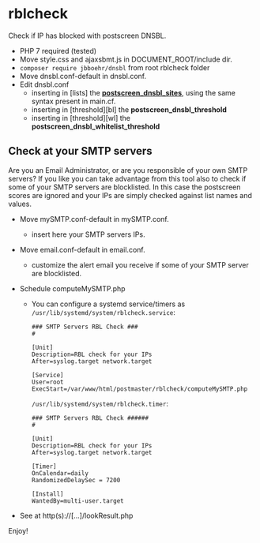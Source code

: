 # rblcheck
Check if IP has blocked with postscreen DNSBL.

- PHP 7 required (tested)
- Move style.css and ajaxsbmt.js in DOCUMENT_ROOT/include dir.
- `composer require jbboehr/dnsbl` from root rblcheck folder
- Move dnsbl.conf-default in dnsbl.conf.
- Edit dnsbl.conf
  - inserting in [lists] the <b><a href="http://www.postfix.org/postconf.5.html#postscreen_dnsbl_sites">postscreen_dnsbl_sites</a></b>, using the same syntax present in main.cf.
  - inserting in [threshold][bl] the <b>postscreen_dnsbl_threshold</b>
  - inserting in [threshold][wl] the <b>postscreen_dnsbl_whitelist_threshold</b>


## Check at your SMTP servers
Are you an Email Administrator, or are you responsible of your own SMTP servers?
If you like you can take advantage from this tool also to check if some of your SMTP servers are blocklisted.
In this case the postscreen scores are ignored and your IPs are simply checked against list names and values.

- Move mySMTP.conf-default in mySMTP.conf.
  - insert here your SMTP servers IPs.
- Move email.conf-default in email.conf.
  - customize the alert email you receive if some of your SMTP server are blocklisted.
- Schedule computeMySMTP.php
  - You can configure a systemd service/timers as
	`/usr/lib/systemd/system/rblcheck.service`:
	```
	### SMTP Servers RBL Check ###
	#
	
	[Unit]
	Description=RBL check for your IPs
	After=syslog.target network.target

	[Service]
	User=root
	ExecStart=/var/www/html/postmaster/rblcheck/computeMySMTP.php
	```

	`/usr/lib/systemd/system/rblcheck.timer`:
	```
	### SMTP Servers RBL Check ######
	#
	
	[Unit]
	Description=RBL check for your IPs
	After=syslog.target network.target
	
	[Timer]
	OnCalendar=daily
	RandomizedDelaySec = 7200
	
	[Install]
	WantedBy=multi-user.target
	```

- See at http(s)://[...]/lookResult.php



Enjoy!
